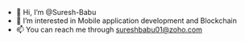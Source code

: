 - 👋 Hi, I’m @Suresh-Babu
- 👀 I’m interested in Mobile application development and Blockchain
- 📫 You can reach me through sureshbabu01@zoho.com 

<!---
Suresh-1064/Suresh-1064 is a ✨ special ✨ repository because its `README.md` (this file) appears on your GitHub profile.
You can click the Preview link to take a look at your changes.
--->
